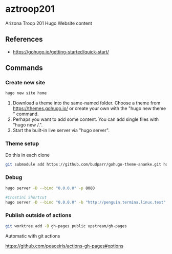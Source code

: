 # aztroop201

Arizona Troop 201 Hugo Website content

## References

- https://gohugo.io/getting-started/quick-start/

## Commands

### Create new site

```bash
hugo new site home
```

1. Download a theme into the same-named folder.
   Choose a theme from https://themes.gohugo.io/ or
   create your own with the "hugo new theme <THEMENAME>" command.
2. Perhaps you want to add some content. You can add single files
   with "hugo new <SECTIONNAME>/<FILENAME>.<FORMAT>".
3. Start the built-in live server via "hugo server".

### Theme setup

Do this in each clone

```bash
git submodule add https://github.com/budparr/gohugo-theme-ananke.git home/themes/ananke
```

### Debug

```bash
hugo server -D --bind "0.0.0.0" -p 8080

#Crostini Shortcut
hugo server -D --bind "0.0.0.0" -b "http://penguin.termina.linux.test"
```

### Publish outside of actions

```bash
git worktree add -B gh-pages public upstream/gh-pages
```

Automatic with git actions

https://github.com/peaceiris/actions-gh-pages#options